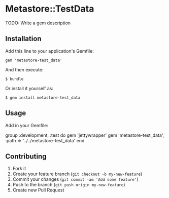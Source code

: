 # Metastore::TestData

TODO: Write a gem description

## Installation

Add this line to your application's Gemfile:

    gem 'metastore-test_data'

And then execute:

    $ bundle

Or install it yourself as:

    $ gem install metastore-test_data

## Usage

Add in your Gemfile:

group :development, :test do
  gem 'jettywrapper'
  gem 'metastore-test_data', :path => '../../metastore-test_data'
end




## Contributing

1. Fork it
2. Create your feature branch (`git checkout -b my-new-feature`)
3. Commit your changes (`git commit -am 'Add some feature'`)
4. Push to the branch (`git push origin my-new-feature`)
5. Create new Pull Request
